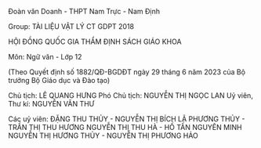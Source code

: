 Đoàn văn Doanh - THPT Nam Trực - Nam Định

Group: TÀI LIỆU VẬT LÝ CT GDPT 2018

HỘI ĐỒNG QUỐC GIA THẨM ĐỊNH SÁCH GIÁO KHOA

Môn: Ngữ văn - Lớp 12

(Theo Quyết định số 1882/QĐ-BGDĐT ngày 29 tháng 6 năm 2023 
của Bộ trưởng Bộ Giáo dục và Đào tạo)

Chủ tịch: LÊ QUANG HƯNG
Phó Chủ tịch: NGUYỄN THỊ NGỌC LAN
Uỷ viên, Thư kí: NGUYỄN VĂN THƯ

Các uỷ viên: ĐẶNG THU THỦY - NGUYỄN THỊ BÍCH
LÃ PHƯƠNG THỦY - TRẦN THỊ THU HƯƠNG
NGUYỄN THỊ THU HÀ - HỒ TẤN NGUYÊN MINH
NGUYỄN THỊ HƯƠNG THỦY - NGUYỄN THỊ PHƯƠNG HẢO